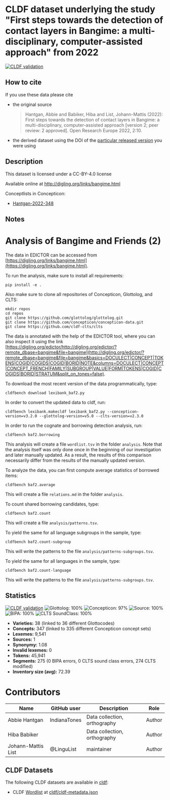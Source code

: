 # CLDF dataset underlying the study "First steps towards the detection of contact layers in Bangime: a multi-disciplinary, computer-assisted approach" from 2022

[![CLDF validation](https://github.com/lexibank/baf2/workflows/CLDF-validation/badge.svg)](https://github.com/lexibank/baf2/actions?query=workflow%3ACLDF-validation)

## How to cite

If you use these data please cite
- the original source
  > Hantgan, Abbie and Babiker, Hiba and List, Johann-Mattis (2022): First steps towards the detection of contact layers in Bangime: a multi-disciplinary, computer-assisted approach [version 2; peer review: 2 approved]. Open Research Europe 2022, 2:10.
- the derived dataset using the DOI of the [particular released version](../../releases/) you were using

## Description


This dataset is licensed under a CC-BY-4.0 license

Available online at http://digling.org/links/bangime.html


Conceptlists in Concepticon:
- [Hantgan-2022-348](https://concepticon.clld.org/contributions/Hantgan-2022-348)
## Notes

# Analysis of Bangime and Friends (2)

The data in EDICTOR can be accessed from [https://digling.org/links/bangime.html](https://digling.org/links/bangime.html).

To run the analysis, make sure to install all requirements:

```shell
pip install -e .
```

Also make sure to clone all repositories of Concepticon, Glottolog, and CLTS:

```shell
mkdir repos
cd repos
git clone https://github.com/glottolog/glottolog.git
git clone https://github.com/concepticon/concepticon-data.git
git clone https://github.com/cldf-clts/clts
```

The data is annotated with the help of the EDICTOR tool, where you can also inspect it using the link
[https://digling.org/edictor/http://digling.org/edictor/?remote_dbase=bangime&file=bangime](http://digling.org/edictor/?remote_dbase=bangime&file=bangime&basics=DOCULECT|CONCEPT|TOKENS|COGID|COGIDS|COGID|BORID|NOTE&columns=DOCULECT|CONCEPT|CONCEPT_FRENCH|FAMILY|SUBGROUP|VALUE|FORM|TOKENS|COGID|COGIDS|BORID|STRATUM&split_on_tones=false).

To download the most recent version of the data programmatically, type:

```shell
cldfbench download lexibank_baf2.py
```

In order to convert the updated data to cldf, run:

```shell
cldfbench lexibank.makecldf lexibank_baf2.py --concepticon-version=v3.2.0 --glottolog-version=v5.0 --clts-version=v2.3.0
```

In order to run the cognate and borrowing detection analysis, run:

```shell
cldfbench baf2.borrowing
```

This analysis will create a file `wordlist.tsv` in the folder `analysis`. Note that the analysis itself was only done once in the beginning of our investigation and later manually updated. As a result, the results of this comparison necessarily differ from the results of the manually updated version.

To analyze the data, you can first compute average statistics of borrowed items:

```shell
cldfbench baf2.average
```

This will create a file `relations.md` in the folder `analysis`.

To count shared borrowing candidates, type:

```shell
cldfbench baf2.count
```

This will create a file `analysis/patterns.tsv`.

To yield the same for all language subgroups in the sample, type:

```shell
cldfbench baf2.count-subgroup
```

This will write the patterns to the file `analysis/patterns-subgroups.tsv`.

To yield the same for all languages in the sample, type:

```shell
cldfbench baf2.count-language
```

This will write the patterns to the file `analysis/patterns-subgroups.tsv`.



## Statistics


[![CLDF validation](https://github.com/lexibank/baf2/workflows/CLDF-validation/badge.svg)](https://github.com/lexibank/baf2/actions?query=workflow%3ACLDF-validation)
![Glottolog: 100%](https://img.shields.io/badge/Glottolog-100%25-brightgreen.svg "Glottolog: 100%")
![Concepticon: 97%](https://img.shields.io/badge/Concepticon-97%25-green.svg "Concepticon: 97%")
![Source: 100%](https://img.shields.io/badge/Source-100%25-brightgreen.svg "Source: 100%")
![BIPA: 100%](https://img.shields.io/badge/BIPA-100%25-brightgreen.svg "BIPA: 100%")
![CLTS SoundClass: 100%](https://img.shields.io/badge/CLTS%20SoundClass-100%25-brightgreen.svg "CLTS SoundClass: 100%")

- **Varieties:** 38 (linked to 36 different Glottocodes)
- **Concepts:** 347 (linked to 335 different Concepticon concept sets)
- **Lexemes:** 9,541
- **Sources:** 1
- **Synonymy:** 1.08
- **Invalid lexemes:** 0
- **Tokens:** 45,941
- **Segments:** 275 (0 BIPA errors, 0 CLTS sound class errors, 274 CLTS modified)
- **Inventory size (avg):** 72.39

# Contributors

Name               | GitHub user       | Description                   | Role
---                | ---               | ---                           | ---
Abbie Hantgan | IndianaTones | Data collection, orthography | Author
Hiba Babiker |  | Data collection, orthography | Author
Johann-Mattis List | @LinguList        | maintainer                    | Author




## CLDF Datasets

The following CLDF datasets are available in [cldf](cldf):

- CLDF [Wordlist](https://github.com/cldf/cldf/tree/master/modules/Wordlist) at [cldf/cldf-metadata.json](cldf/cldf-metadata.json)